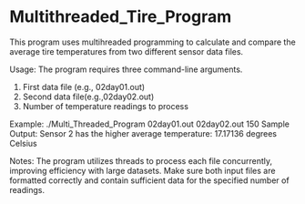 # Multithreaded_Tire_Program
This program uses multihreaded programming to calculate and compare the average tire temperatures from two different sensor data files. 

Usage: 
The program requires three command-line arguments.
1. First data file (e.g., 02day01.out)
2. Second data file(e.g.,02day02.out)
3. Number of temperature readings to process

Example:
./Multi_Threaded_Program 02day01.out 02day02.out 150
Sample Output:
Sensor 2 has the higher average temperature: 17.17136 degrees Celsius

Notes:
The program utilizes threads to process each file concurrently, improving efficiency with large datasets.
Make sure both input files are formatted correctly and contain sufficient data for the specified number of readings. 
